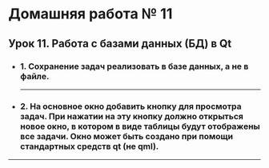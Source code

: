 # Домашняя работа № 11

## Урок 11. Работа с базами данных (БД) в Qt

- ### 1. Сохранение задач реализовать в базе данных, а не в файле.

    -------------------------------
- ### 2. На основное окно добавить кнопку для просмотра задач. При нажатии на эту кнопку должно открыться новое окно, в котором в виде таблицы будут отображены все задачи. Окно может быть создано при помощи стандартных средств qt (не qml).

-------------------------------
